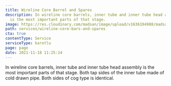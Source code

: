 ```yaml
---
title: Wireline Core Barrel and Spares
description: In wireline core barrels, inner tube and inner tube head assembly
  is the most important parts of that stage.
image: https://res.cloudinary.com/madsan/image/upload/v1636194988/madsan-stock/IMG_3205_tqzmzj.jpg
path: services/wireline-core-bars-and-spares
cta: true
contentType: Service
serviceType: karotlu
page: page
date: 2021-11-18 11:25:14
---
```

In wireline core barrels, inner tube and inner tube head assembly is the most important parts of that stage. Both tap sides of the inner tube made of cold drawn pipe. Both sides of cog type is identical.